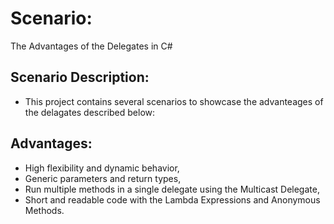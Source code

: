 # Scenario:

The Advantages of the Delegates in C#

## Scenario Description:

- This project contains several scenarios to showcase the advanteages of the delagates described below:

## Advantages:

- High flexibility and dynamic behavior,
- Generic parameters and return types,
- Run multiple methods in a single delegate using the Multicast Delegate,
- Short and readable code with the Lambda Expressions and Anonymous Methods.